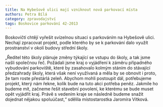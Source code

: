 ```yaml
---
title: Na Hybešově ulici mají vzniknout nová parkovací místa
authors: Petra Bílá
category: zpravodajství
tags: Boskovice parkování 42-2013
---
```


Boskovičtí chtějí vyřešit svízelnou situaci s parkováním na Hybešově ulici. Nechají zpracovat projekt, podle kterého by se k parkování dalo využít prostranství v okolí budovy střední školy.

„Ředitel této školy plánuje změny týkající se vstupu do školy, a tak jsme našli společnou řeč. Požádali jsme kraj o vyjádření k záměru případného vybudování parkoviště, které by zasahovalo kolmým stáním do stávající předzahrady školy, která však není využívaná a měla by se obnovit i proto, že tam roste přestárlá zeleň. Abychom mohli postoupit dál, potřebujeme projekt, který nám řekne, kolik bude na tuto akci potřeba peněz. Jakmile ho budeme mít, začneme řešit stavební povolení, ke kterému se bude muset opět vyjádřit kraj. Právě s vedením kraje se následně budeme snažit dojednat nějakou spoluúčast,“ sdělila místostarostka Jaromíra Vítková.
